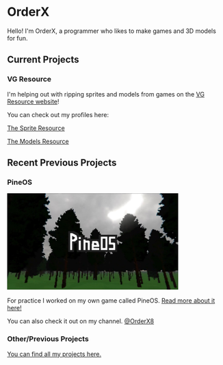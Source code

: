 # OrderX

Hello! I'm OrderX, a programmer who likes to make games and 3D models for fun.

## Current Projects

### VG Resource

I'm helping out with ripping sprites and models from games on the [VG Resource website](https://vg-resource.com)!

You can check out my profiles here:

[The Sprite Resource](https://www.spriters-resource.com/submitter/OrderX/)

[The Models Resource](https://www.models-resource.com/submitter/OrderX/)

## Recent Previous Projects

### PineOS

<img src="PineOS/Images/PineOS_Cover.jpeg" alt="Alt text" width="400"/>

For practice I worked on my own game called PineOS.
[Read more about it here!](/PineOS)

You can also check it out on my channel. [@OrderX8](youtube.com/@OrderX8)

### Other/Previous Projects

[You can find all my projects here.](/PROJECTS.md)
